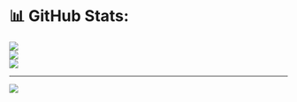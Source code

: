 # 📊 GitHub Stats:
![](https://github-readme-stats.vercel.app/api?username=totoya503&theme=dark&hide_border=false&include_all_commits=false&count_private=false)<br/>
![](https://nirzak-streak-stats.vercel.app/?user=totoya503&theme=dark&hide_border=false)<br/>
![](https://github-readme-stats.vercel.app/api/top-langs/?username=totoya503&theme=dark&hide_border=false&include_all_commits=false&count_private=false&layout=compact)

---
[![](https://visitcount.itsvg.in/api?id=totoya503&icon=0&color=0)](https://visitcount.itsvg.in)
